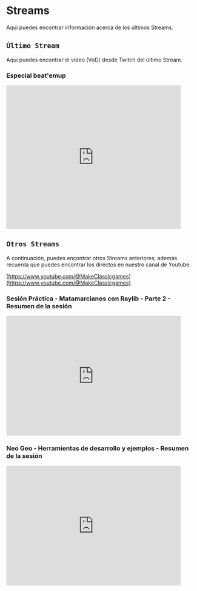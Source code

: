 # Streams

Aquí puedes encontrar información acerca de los últimos Streams.

## ```Último Stream```

Aquí puedes encontrar el vídeo (VoD) desde Twitch del último Stream.

### Especial beat'emup

<iframe src="https://player.twitch.tv/?video=2315724528&parent=makeclassicgames.dev" frameborder="0" allowfullscreen="true" scrolling="no" height="378" width="460"></iframe>

<p></p>

## ```Otros Streams```

A continuación, puedes encontrar otros Streams anteriores; además recuerda que puedes encontrar los directos en nuestro canal de Youtube:

[https://www.youtube.com/@MakeClassicgames](https://www.youtube.com/@MakeClassicgames)

<p></p>

### Sesión Práctica - Matamarcianos con Raylib - Parte 2 - Resumen de la sesión

<iframe width="460" height="315" src="https://www.youtube.com/embed/lj_lYC3P9i8?si=QnNcqZATPEZNBm4i" title="YouTube video player" frameborder="0" allow="accelerometer; autoplay; clipboard-write; encrypted-media; gyroscope; picture-in-picture; web-share" referrerpolicy="strict-origin-when-cross-origin" allowfullscreen></iframe>
<p></p>

### Neo Geo - Herramientas de desarrollo y ejemplos - Resumen de la sesión

<iframe width="460" height="315" src="https://www.youtube.com/embed/NwPAKnuV6lk?si=o4dbG7_TK2MKAoNc" title="YouTube video player" frameborder="0" allow="accelerometer; autoplay; clipboard-write; encrypted-media; gyroscope; picture-in-picture; web-share" referrerpolicy="strict-origin-when-cross-origin" allowfullscreen></iframe>


